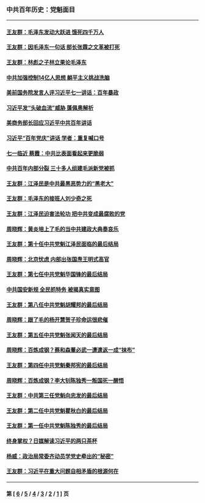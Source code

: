 ### 中共百年历史：党魁面目
---
#### [王友群：毛泽东发动大跃进 饿死四千万人](../../pages/nf1176107/n13177158.md?08300430) 
#### [王友群：因毛泽东一句话 部长张霖之文革被打死](../../pages/nf1176107/n13161711.md?08300430) 
#### [王友群：林彪之子林立果论毛泽东](../../pages/nf1176107/n13128622.md?08300430) 
#### [中共加强控制14亿人思想 躺平主义挑战洗脑](../../pages/nf1176107/n13094299.md?08300430) 
#### [美前国务院发言人评习近平七一讲话：百年暴政](../../pages/nf1176107/n13066986.md?08300430) 
#### [习近平发“头破血流”威胁 蓬佩奥解析](../../pages/nf1176107/n13063604.md?08300430) 
#### [美商务部长回应习近平中共百年讲话](../../pages/nf1176107/n13062903.md?08300430) 
#### [习近平“百年党庆”讲话 学者：重复喊口号](../../pages/nf1176107/n13061411.md?08300430) 
#### [七一临近 蔡霞：中共比表面看起来更脆弱](../../pages/nf1176107/n13056418.md?08300430) 
#### [中共百年内部分裂 三十多人组建毛派新党被抓](../../pages/nf1176107/n13044023.md?08300430) 
#### [王友群：江泽民是中共最黑恶势力的“黑老大”](../../pages/nf1176107/n13022180.md?08300430) 
#### [王友群：毛泽东的接班人刘少奇之死](../../pages/nf1176107/n12991772.md?08300430) 
#### [王友群：江泽民迫害法轮功 把中共变成最腐败的党](../../pages/nf1176107/n12947347.md?08300430) 
#### [周晓辉：黄炎培上了毛的当中共建政大典奏哀乐](../../pages/nf1176107/n12942780.md?08300430) 
#### [王友群：第十任中共党魁江泽民面临的最后结局](../../pages/nf1176107/n12933748.md?08300430) 
#### [周晓辉：北京忧虑 内部出张国焘王明式高官](../../pages/nf1176107/n12931709.md?08300430) 
#### [王友群：第七任中共党魁华国锋的最后结局](../../pages/nf1176107/n12918457.md?08300430) 
#### [中共国安新规 全民抓特务 被揭真实意图](../../pages/nf1176107/n12911615.md?08300430) 
#### [王友群：第八任中共党魁胡耀邦的最后结局](../../pages/nf1176107/n12902918.md?08300430) 
#### [周晓辉：跟了毛的杨开慧贺子珍命运很悲催](../../pages/nf1176107/n12877804.md?08300430) 
#### [王友群：第五任中共党魁张闻天的最后结局](../../pages/nf1176107/n12865420.md?08300430) 
#### [周晓辉：百炼成钢？蔡和森董必武一遭遣返一成“抹布”](../../pages/nf1176107/n12854806.md?08300430) 
#### [王友群：第四任中共党魁秦邦宪的最后结局](../../pages/nf1176107/n12855290.md?08300430) 
#### [周晓辉：百炼成钢？李大钊陈独秀一叛国死一醒悟](../../pages/nf1176107/n12847981.md?08300430) 
#### [王友群：中共第三任党魁向忠发的最后结局](../../pages/nf1176107/n12840390.md?08300430) 
#### [王友群：第二任中共党魁瞿秋白的最后结局](../../pages/nf1176107/n12824710.md?08300430) 
#### [王友群：第一任中共党魁陈独秀的最后结局](../../pages/nf1176107/n12809869.md?08300430) 
#### [终身掌权？日媒解读习近平的两只茶杯](../../pages/nf1176107/n12805064.md?08300430) 
#### [杨威：政治局常委齐动员学党史牵出的“秘密”](../../pages/nf1176107/n12764642.md?08300430) 
#### [王友群：习近平在重大问题自相矛盾的根源何在](../../pages/nf1176107/n12499563.md?08300430) 

---
#### 第 [ [6](./6.md?08300430) / [5](./5.md?08300430) / [4](./4.md?08300430) / [3](./3.md?08300430) / [2](./2.md?08300430) / [1](./1.md?08300430) ] 页
